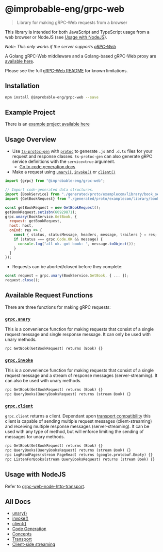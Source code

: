 # @improbable-eng/grpc-web
> Library for making gRPC-Web requests from a browser

This library is intended for both JavaScript and TypeScript usage from a web browser or NodeJS (see [Usage with NodeJS](#usage-with-nodejs)).

*Note: This only works if the server supports [gRPC-Web](https://github.com/grpc/grpc/blob/master/doc/PROTOCOL-WEB.md)*

A Golang gRPC-Web middleware and a Golang-based gRPC-Web proxy are [available here](https://github.com/improbable-eng/grpc-web).

Please see the full [gRPC-Web README](https://github.com/improbable-eng/grpc-web) for known limitations.

## Installation

```sh
npm install @improbable-eng/grpc-web --save
```

## Example Project

There is an [example project available here](https://github.com/improbable-eng/grpc-web/tree/master/client/grpc-web-react-example)

## Usage Overview
* Use [`ts-protoc-gen`](https://www.npmjs.com/package/ts-protoc-gen) with [`protoc`](https://github.com/google/protobuf) to generate `.js` and `.d.ts` files for your request and response classes. `ts-protoc-gen` can also generate gRPC service definitions with the `service=true` argument.
  * [Go to code generation docs](docs/code-generation.md)
* Make a request using [`unary()`](docs/unary.md), [`invoke()`](docs/invoke.md) or [`client()`](docs/client.md)

```javascript
import {grpc} from "@improbable-eng/grpc-web";

// Import code-generated data structures.
import {BookService} from "./generated/proto/examplecom/library/book_service_pb_service";
import {GetBookRequest} from "./generated/proto/examplecom/library/book_service_pb";

const getBookRequest = new GetBookRequest();
getBookRequest.setIsbn(60929871);
grpc.unary(BookService.GetBook, {
  request: getBookRequest,
  host: host,
  onEnd: res => {
    const { status, statusMessage, headers, message, trailers } = res;
    if (status === grpc.Code.OK && message) {
      console.log("all ok. got book: ", message.toObject());
    }
  }
});
```

* Requests can be aborted/closed before they complete:

```javascript
const request = grpc.unary(BookService.GetBook, { ... });
request.close();
```

## Available Request Functions

There are three functions for making gRPC requests:

### [`grpc.unary`](docs/unary.md)
This is a convenience function for making requests that consist of a single request message and single response message. It can only be used with unary methods.

```protobuf
rpc GetBook(GetBookRequest) returns (Book) {}
```

### [`grpc.invoke`](docs/invoke.md)
This is a convenience function for making requests that consist of a single request message and a stream of response messages (server-streaming). It can also be used with unary methods.

```protobuf
rpc GetBook(GetBookRequest) returns (Book) {}
rpc QueryBooks(QueryBooksRequest) returns (stream Book) {}
```

### [`grpc.client`](docs/client.md)
`grpc.client` returns a client. Dependant upon [transport compatibility](docs/transport.md) this client is capable of sending multiple request messages (client-streaming) and receiving multiple response messages (server-streaming). It can be used with any type of method, but will enforce limiting the sending of messages for unary methods.

```protobuf
rpc GetBook(GetBookRequest) returns (Book) {}
rpc QueryBooks(QueryBooksRequest) returns (stream Book) {}
rpc LogReadPages(stream PageRead) returns (google.protobuf.Empty) {}
rpc ListenForBooks(stream QueryBooksRequest) returns (stream Book) {}
```

## Usage with NodeJS
Refer to [grpc-web-node-http-transport](https://www.npmjs.com/package/@improbable-eng/grpc-web-node-http-transport).

## All Docs

* [unary()](docs/unary.md)
* [invoke()](docs/invoke.md)
* [client()](docs/client.md)
* [Code Generation](docs/code-generation.md)
* [Concepts](docs/concepts.md)
* [Transport](docs/transport.md)
* [Client-side streaming](docs/websocket.md)
